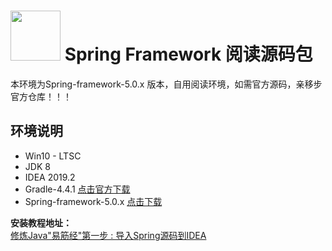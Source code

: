 # <img src="src/docs/asciidoc/images/spring-framework.png" width="80" height="80"> Spring Framework 阅读源码包

本环境为Spring-framework-5.0.x 版本，自用阅读环境，如需官方源码，亲移步官方仓库！！！


## 环境说明
- Win10 - LTSC
- JDK 8
- IDEA 2019.2
- Gradle-4.4.1 [点击官方下载](https://services.gradle.org/distributions/gradle-4.4.1-bin.zip)
- Spring-framework-5.0.x [点击下载](https://github.com/CheneyYang/spring-frameworkl) 
 
 **安装教程地址：**  
 [修炼Java"易筋经"第一步 : 导入Spring源码到IDEA](https://blog.csdn.net/YangCheney/article/details/105846797)  
